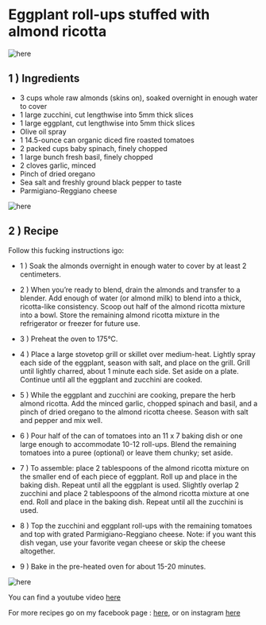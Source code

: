 
# Eggplant roll-ups stuffed with almond ricotta

![here](http://www.icone-gif.com/gif/alimentation/aubergine/jegplant.gif)

## 1 ) Ingredients

- 3 cups whole raw almonds (skins on), soaked overnight in enough water to cover
- 1 large zucchini, cut lengthwise into 5mm thick slices
- 1 large eggplant, cut lengthwise into 5mm thick slices
- Olive oil spray
- 1 14.5-ounce can organic diced fire roasted tomatoes
- 2 packed cups baby spinach, finely chopped
- 1 large bunch fresh basil, finely chopped
- 2 cloves garlic, minced
- Pinch of dried oregano
- Sea salt and freshly ground black pepper to taste
- Parmigiano-Reggiano cheese

![here](http://cf.foodista.com/content/fp/qtx45fxeu7qsj8ci.jpg)

## 2 ) Recipe

Follow this fucking instructions igo:

- 1 ) Soak the almonds overnight in enough water to cover by at least 2 centimeters. 

- 2 ) When you’re ready to blend, drain the almonds and transfer to a blender. Add enough of water (or almond milk) to blend into a thick, ricotta-like consistency. Scoop out half of the almond ricotta mixture into a bowl. Store the remaining almond ricotta mixture in the refrigerator or freezer for future use.

- 3 ) Preheat the oven to 175°C. 

- 4 ) Place a large stovetop grill or skillet over medium-heat. Lightly spray each side of the eggplant, season with salt, and place on the grill. Grill until lightly charred, about 1 minute each side. Set aside on a plate. Continue until all the eggplant and zucchini are cooked.

- 5 ) While the eggplant and zucchini are cooking, prepare the herb almond ricotta. Add the minced garlic, chopped spinach and basil, and a pinch of dried oregano to the almond ricotta cheese. Season with salt and pepper and mix well.

- 6 ) Pour half of the can of tomatoes into an 11 x 7 baking dish or one large enough to accommodate 10-12 roll-ups. Blend the remaining tomatoes into a puree (optional) or leave them chunky; set aside.


- 7 ) To assemble: place 2 tablespoons of the almond ricotta mixture on the smaller end of each piece of eggplant. Roll up and place in the baking dish. Repeat until all the eggplant is used. Slightly overlap 2 zucchini and place 2 tablespoons of the almond ricotta mixture at one end. Roll and place in the baking dish. Repeat until all the zucchini is used.

- 8 ) Top the zucchini and eggplant roll-ups with the remaining tomatoes and top with grated Parmigiano-Reggiano cheese. Note: if you want this dish vegan, use your favorite vegan cheese or skip the cheese altogether.

- 9 ) Bake in the pre-heated oven for about 15-20 minutes.

![here](http://cf.foodista.com/content/fp/5mx5woijylrvnvie.jpg)

You can find a youtube video [here](https://www.youtube.com/watch?v=aLpru3FYupc)



For more recipes go on my facebook page : [here](https://www.facebook.com/michel.dabrov), or on instagram [here](https://www.instagram.com/dabrovmichel/)


